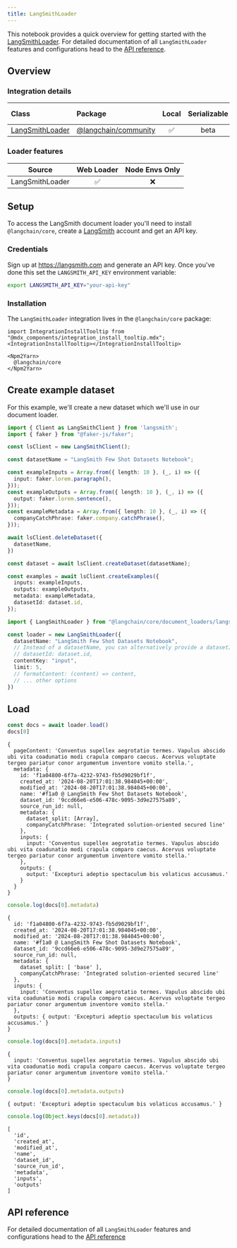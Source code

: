 ```yaml
---
title: LangSmithLoader
---
```



This notebook provides a quick overview for getting started with the [LangSmithLoader](/oss/integrations/document_loaders/). For detailed documentation of all `LangSmithLoader` features and configurations head to the [API reference](https://api.js.langchain.com/classes/_langchain_core.document_loaders_langsmith.LangSmithLoader.html).

## Overview
### Integration details

| Class | Package | Local | Serializable | [PY support](https://python.langchain.com/docs/integrations/document_loaders/langsmith)|
| :--- | :--- | :---: | :---: |  :---: |
| [LangSmithLoader](https://api.js.langchain.com/classes/_langchain_core.document_loaders_langsmith.LangSmithLoader.html) | [@langchain/community](https://api.js.langchain.com/classes/_langchain_core.html) | ✅ | beta | ✅ |
### Loader features
| Source | Web Loader | Node Envs Only
| :---: | :---: | :---: |
| LangSmithLoader | ✅ | ❌ |

## Setup

To access the LangSmith document loader you'll need to install `@langchain/core`, create a [LangSmith](https://langsmith.com/) account and get an API key.

### Credentials

Sign up at https://langsmith.com and generate an API key. Once you've done this set the `LANGSMITH_API_KEY` environment variable:

```bash
export LANGSMITH_API_KEY="your-api-key"
```

### Installation

The `LangSmithLoader` integration lives in the `@langchain/core` package:

```{=mdx}
import IntegrationInstallTooltip from "@mdx_components/integration_install_tooltip.mdx";
<IntegrationInstallTooltip></IntegrationInstallTooltip>

<Npm2Yarn>
  @langchain/core
</Npm2Yarn>

```
## Create example dataset

For this example, we'll create a new dataset which we'll use in our document loader.


```typescript
import { Client as LangSmithClient } from 'langsmith';
import { faker } from "@faker-js/faker";

const lsClient = new LangSmithClient();

const datasetName = "LangSmith Few Shot Datasets Notebook";

const exampleInputs = Array.from({ length: 10 }, (_, i) => ({
  input: faker.lorem.paragraph(),
}));
const exampleOutputs = Array.from({ length: 10 }, (_, i) => ({
  output: faker.lorem.sentence(),
}));
const exampleMetadata = Array.from({ length: 10 }, (_, i) => ({
  companyCatchPhrase: faker.company.catchPhrase(),
}));

await lsClient.deleteDataset({
  datasetName,
})

const dataset = await lsClient.createDataset(datasetName);

const examples = await lsClient.createExamples({
  inputs: exampleInputs,
  outputs: exampleOutputs,
  metadata: exampleMetadata,
  datasetId: dataset.id,
});
```
```typescript
import { LangSmithLoader } from "@langchain/core/document_loaders/langsmith"

const loader = new LangSmithLoader({
  datasetName: "LangSmith Few Shot Datasets Notebook",
  // Instead of a datasetName, you can alternatively provide a datasetId
  // datasetId: dataset.id,
  contentKey: "input",
  limit: 5,
  // formatContent: (content) => content,
  // ... other options
})
```

## Load


```typescript
const docs = await loader.load()
docs[0]
```
```output
{
  pageContent: 'Conventus supellex aegrotatio termes. Vapulus abscido ubi vita coadunatio modi crapula comparo caecus. Acervus voluptate tergeo pariatur conor argumentum inventore vomito stella.',
  metadata: {
    id: 'f1a04800-6f7a-4232-9743-fb5d9029bf1f',
    created_at: '2024-08-20T17:01:38.984045+00:00',
    modified_at: '2024-08-20T17:01:38.984045+00:00',
    name: '#f1a0 @ LangSmith Few Shot Datasets Notebook',
    dataset_id: '9ccd66e6-e506-478c-9095-3d9e27575a89',
    source_run_id: null,
    metadata: {
      dataset_split: [Array],
      companyCatchPhrase: 'Integrated solution-oriented secured line'
    },
    inputs: {
      input: 'Conventus supellex aegrotatio termes. Vapulus abscido ubi vita coadunatio modi crapula comparo caecus. Acervus voluptate tergeo pariatur conor argumentum inventore vomito stella.'
    },
    outputs: {
      output: 'Excepturi adeptio spectaculum bis volaticus accusamus.'
    }
  }
}
```

```typescript
console.log(docs[0].metadata)
```
```output
{
  id: 'f1a04800-6f7a-4232-9743-fb5d9029bf1f',
  created_at: '2024-08-20T17:01:38.984045+00:00',
  modified_at: '2024-08-20T17:01:38.984045+00:00',
  name: '#f1a0 @ LangSmith Few Shot Datasets Notebook',
  dataset_id: '9ccd66e6-e506-478c-9095-3d9e27575a89',
  source_run_id: null,
  metadata: {
    dataset_split: [ 'base' ],
    companyCatchPhrase: 'Integrated solution-oriented secured line'
  },
  inputs: {
    input: 'Conventus supellex aegrotatio termes. Vapulus abscido ubi vita coadunatio modi crapula comparo caecus. Acervus voluptate tergeo pariatur conor argumentum inventore vomito stella.'
  },
  outputs: { output: 'Excepturi adeptio spectaculum bis volaticus accusamus.' }
}
```

```typescript
console.log(docs[0].metadata.inputs)
```
```output
{
  input: 'Conventus supellex aegrotatio termes. Vapulus abscido ubi vita coadunatio modi crapula comparo caecus. Acervus voluptate tergeo pariatur conor argumentum inventore vomito stella.'
}
```

```typescript
console.log(docs[0].metadata.outputs)
```
```output
{ output: 'Excepturi adeptio spectaculum bis volaticus accusamus.' }
```

```typescript
console.log(Object.keys(docs[0].metadata))
```
```output
[
  'id',
  'created_at',
  'modified_at',
  'name',
  'dataset_id',
  'source_run_id',
  'metadata',
  'inputs',
  'outputs'
]
```
## API reference

For detailed documentation of all `LangSmithLoader` features and configurations head to the [API reference](https://api.js.langchain.com/classes/_langchain_core.document_loaders_langsmith.LangSmithLoader.html)
